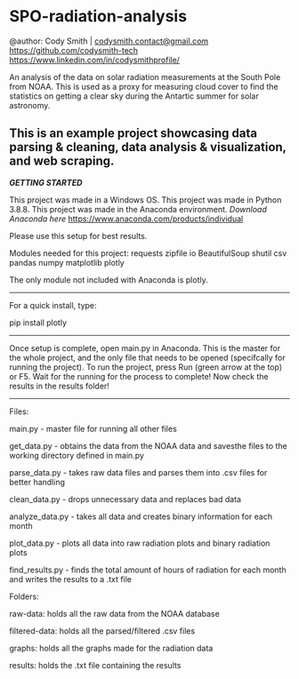 # SPO-radiation-analysis

@author: Cody Smith | codysmith.contact@gmail.com
https://github.com/codysmith-tech
https://www.linkedin.com/in/codysmithprofile/

An analysis of the data on solar radiation measurements at the South Pole from NOAA.
This is used as a proxy for measuring cloud cover to find the statistics on getting a clear sky during the Antartic summer for solar astronomy.

This is an example project showcasing data parsing & cleaning, data analysis & visualization, and web scraping.
------------------------
***GETTING STARTED***

This project was made in a Windows OS.
This project was made in Python 3.8.8.
This project was made in the Anaconda environment.
*Download Anaconda here*
https://www.anaconda.com/products/individual

Please use this setup for best results.

Modules needed for this project:
	requests
	zipfile
	io
	BeautifulSoup
	shutil
	csv
	pandas
	numpy
	matplotlib
	plotly

The only module not included with Anaconda is plotly.
***
For a quick install, type:

pip install plotly
***

Once setup is complete, open main.py in Anaconda.
This is the master for the whole project, and the only file that needs to be opened (specifcally for running the project).
To run the project, press Run (green arrow at the top) or F5.
Wait for the running for the process to complete!
Now check the results in the results folder!

------------------------
Files:

main.py - master file for running all other files

get_data.py - obtains the data from the NOAA data and savesthe files to the working directory defined in main.py

parse_data.py - takes raw data files and parses them into .csv files for better handling

clean_data.py - drops unnecessary data and replaces bad data

analyze_data.py - takes all data and creates binary information for each month

plot_data.py - plots all data into raw radiation plots and binary radiation plots

find_results.py - finds the total amount of hours of radiation for each month and writes the results to a .txt file

Folders:

raw-data: holds all the raw data from the NOAA database

filtered-data: holds all the parsed/filtered .csv files

graphs: holds all the graphs made for the radiation data

results: holds the .txt file containing the results
